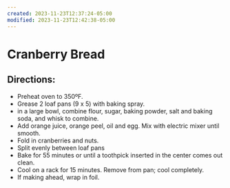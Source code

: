 ```yaml
---
created: 2023-11-23T12:37:24-05:00
modified: 2023-11-23T12:42:38-05:00
---
```


# Cranberry Bread

## Directions:

- Preheat oven to 350ºF. 
- Grease 2 loaf pans (9 x 5) with baking spray.
- in a large bowl, combine flour, sugar, baking powder, salt and baking soda, and whisk to combine. 
- Add orange juice, orange peel, oil and egg. Mix with electric mixer until smooth.
- Fold in cranberries and nuts. 
- Split evenly between loaf pans
- Bake for 55 minutes or until a toothpick inserted in the center comes out clean.
- Cool on a rack for 15 minutes. Remove from pan; cool completely. 
- If making ahead, wrap in foil.
